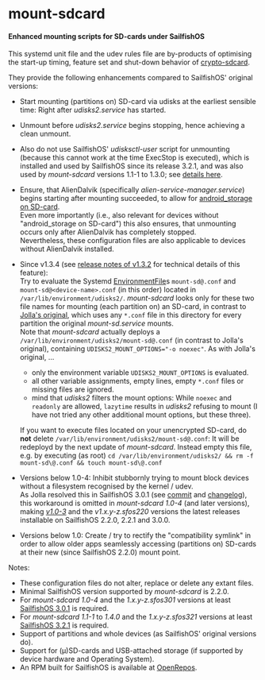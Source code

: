 # mount-sdcard
#### Enhanced mounting scripts for SD-cards under SailfishOS

This systemd unit file and the udev rules file are by-products of optimising the start-up timing, feature set and shut-down behavior of [crypto-sdcard](https://github.com/Olf0/crypto-sdcard).

They provide the following enhancements compared to SailfishOS' original versions:
* Start mounting (partitions on) SD-card via udisks at the earliest sensible time: Right after *udisks2.service* has started.
* Unmount before *udisks2.service* begins stopping, hence achieving a clean unmount.
* Also do not use SailfishOS' *udisksctl-user* script for unmounting (because this cannot work at the time ExecStop is executed), which is installed and used by SailfishOS since its release 3.2.1, and was also used by *mount-sdcard* versions 1.1-1 to 1.3.0; see [details here](https://github.com/Olf0/mount-sdcard/pull/2).
* Ensure, that AlienDalvik (specifically *alien-service-manager.service*) begins starting after mounting succeeded, to allow for [android_storage on SD-card](https://together.jolla.com/question/203539/guide-externalising-android_storage-and-other-directories-files-to-sd-card/#203539-2-externalising-homenemoandroid_storage).<br />
  Even more importantly (i.e., also relevant for devices without "android_storage on SD-card") this also ensures, that unmounting occurs only after AlienDalvik has completely stopped.<br />
  Nevertheless, these configuration files are also applicable to devices without AlienDalvik installed.
* Since v1.3.4 (see [release notes of v1.3.2](https://github.com/Olf0/mount-sdcard/releases/tag/1.3.2) for technical details of this feature):<br/>
  Try to evaluate the Systemd [EnvironmentFile](https://www.freedesktop.org/software/systemd/man/systemd.exec.html#EnvironmentFile=)s `mount-sd@.conf` and `mount-sd@<device-name>.conf` (in this order) located in `/var/lib/environment/udisks2/`.  *mount-sdcard* looks only for these two file names for mounting (each partition on) an SD-card, in contrast to [Jolla's original](https://git.sailfishos.org/mer-core/udisks2/blob/master/rpm/0013-Pass-extra-mount-options-to-mount-sd-service.patch), which uses any `*.conf` file in this directory for every partition the original *mount-sd.service* mounts.<br />
  Note that *mount-sdcard* actually deploys a `/var/lib/environment/udisks2/mount-sd@.conf` (in contrast to Jolla's original), containing `UDISKS2_MOUNT_OPTIONS="-o noexec"`.  As with Jolla's original, ...
  * only the environment variable `UDISKS2_MOUNT_OPTIONS` is evaluated.
  * all other variable assignments, empty lines, empty `*.conf` files or missing files are ignored.
  * mind that *udisks2* filters the mount options: While `noexec` and `readonly` are allowed, `lazytime` results in *udisks2* refusing to mount (I have not tried any other additional mount options, but these three).
  
  If you want to execute files located on your unencrypted SD-card, do **not** delete `/var/lib/environment/udisks2/mount-sd@.conf`: It will be redeployd by the next update of *mount-sdcard*.  Instead empty this file, e.g. by executing (as root) `cd /var/lib/environment/udisks2/ && rm -f mount-sd\@.conf && touch mount-sd\@.conf`
* Versions below 1.0-4: Inhibit stubbornly trying to mount block devices without a filesystem recognised by the kernel / udev.<br />
  As Jolla resolved this in SailfishOS 3.0.1 (see [commit](https://git.sailfishos.org/mer-core/udisks2/commit/6fae1738440d65deb995edb0e5d759c74729d00b) and [changelog](https://together.jolla.com/question/195733/changelog-301-sipoonkorpi/#195733-udisks2)), this workaround is omitted in *mount-sdcard 1.0-4* (and later versions), making [*v1.0-3*](https://github.com/Olf0/mount-sdcard/releases/tag/1.0-3) and the *v1.x.y-z.sfos220* versions the latest releases installable on SailfishOS 2.2.0, 2.2.1 and 3.0.0.
* Versions below 1.0: Create / try to rectify the "compatibility symlink" in order to allow older apps seamlessly accessing (partitions on) SD-cards at their new (since SailfishOS 2.2.0) mount point.

Notes:
* These configuration files do not alter, replace or delete any extant files.
* Minimal SailfishOS version supported by *mount-sdcard* is 2.2.0.
* For *mount-sdcard 1.0-4* and the *1.x.y-z.sfos301* versions at least [SailfishOS 3.0.1](https://github.com/Olf0/mount-sdcard/releases/tag/1.0-4) is required.
* For *mount-sdcard 1.1-1* to *1.4.0* and the *1.x.y-z.sfos321* versions at least [SailfishOS 3.2.1](https://github.com/Olf0/mount-sdcard/pull/2) is required.
* Support of partitions and whole devices (as SailfishOS' original versions do).
* Support for (µ)SD-cards and USB-attached storage (if supported by device hardware and Operating System).
* An RPM built for SailfishOS is available at [OpenRepos](https://openrepos.net/content/olf/mount-sdcard).
